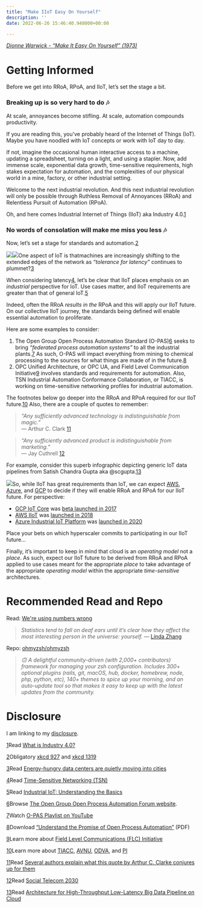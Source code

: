 ```yaml
---
title: "Make IIoT Easy On Yourself"
description: ''
date: 2022-06-26 15:46:40.948000+00:00

---
```


*[Dionne Warwick - “Make It Easy On Yourself” (1973)](https://www.youtube.com/watch?v=xk4fE6xIWPw)*


Getting Informed
================

Before we get into RRoA, RPoA, and IIoT, let’s set the stage a bit.

### Breaking up is so very hard to do 🎶

At scale, annoyances become stifling. At scale, automation compounds productivity.

If you are reading this, you’ve probably heard of the Internet of Things (IoT). Maybe you have noodled with IoT concepts or work with IoT day to day.

If not, imagine the occasional human interactive access to a machine, updating a spreadsheet, turning on a light, and using a stapler. Now, add immense scale, exponential data growth, time-sensitive requirements, high stakes expectation for automation, and the complexities of our physical world in a mine, factory, or other industrial setting.

Welcome to the next industrial revolution. And this next industrial revolution will only be possible through Ruthless Removal of Annoyances (RRoA) and Relentless Pursuit of Automation (RPoA).

Oh, and here comes Industrial Internet of Things (IIoT) aka Industry 4.0.[1](#footnote-1)

### No words of consolation will make me miss you less 🎶

Now, let’s set a stage for standards and automation.[2](#footnote-2)

[![](https://bucketeer-e05bbc84-baa3-437e-9518-adb32be77984.s3.amazonaws.com/public/images/f66f3ad6-b24d-43f5-8153-81af76a6c7a9_500x283.png)](https://xkcd.com/927/)[![](https://bucketeer-e05bbc84-baa3-437e-9518-adb32be77984.s3.amazonaws.com/public/images/7fdc3784-2ce0-4228-87ff-fa4a86649b01_404x408.png)](https://xkcd.com/1319/)One aspect of IoT is thatmachines are increasingly shifting to the extended edges of the network as *“tolerance for latency”* continues to plummet?[3](#footnote-3)

When considering latency[4](#footnote-4), let’s be clear that IIoT places emphasis on an *industrial* perspective for IoT. Use cases matter, and IIoT requirements are greater than that of general IoT.[5](#footnote-5) 

Indeed, often the RRoA *results in the* RPoA and this will apply our IIoT future. On our collective IIoT journey, the standards being defined will enable essential automation to proliferate.

Here are some examples to consider:

1. The Open Group Open Process Automation Standard (O-PAS)[6](#footnote-6) seeks to bring *“federated process automation systems”* to all the industrial plants.[7](#footnote-7) As such, O-PAS will impact everything from mining to chemical processing to the sources for what things are made of in the future.[8](#footnote-8)
2. OPC Unified Architecture, or OPC UA, and Field Level Communication Initiative[9](#footnote-9) involves standards and requirements for automation. Also, TSN Industrial Automation Conformance Collaboration, or TIACC, is working on time-sensitive networking profiles for industrial automation.

The footnotes below go deeper into the RRoA and RPoA required for our IIoT future.[10](#footnote-10) Also, there are a couple of quotes to remember:


> *“Any sufficiently advanced technology is indistinguishable from magic.”*   
> — Arthur C. Clark [11](#footnote-11)
> 
> 


> *“Any sufficiently advanced product is indistinguishable from marketing.”*  
> — Jay Cuthrell [12](#footnote-12)
> 
> 

For example, consider this superb infographic depicting generic IoT data pipelines from Satish Chandra Gupta aka @scgupta.[13](#footnote-13)

[![](https://bucketeer-e05bbc84-baa3-437e-9518-adb32be77984.s3.amazonaws.com/public/images/ab96dd88-ef88-4c60-909d-0f6bcb0f8033_1400x1960.jpeg)](https://towardsdatascience.com/scalable-efficient-big-data-analytics-machine-learning-pipeline-architecture-on-cloud-4d59efc092b5)So, while IIoT has great requirements than IoT, we can expect [AWS](https://aws.amazon.com/iot/), [Azure](https://azure.microsoft.com/en-us/solutions/#internet-of-things), and [GCP](https://cloud.google.com/solutions/iot) to decide if they will enable RRoA and RPoA for our IIoT future. For perspective:

* [GCP IoT Core](https://cloud.google.com/iot/docs?hl=en) was [beta launched in 2017](https://web.archive.org/web/20170518010139/https://cloud.google.com/iot-core/)
* [AWS IIoT](https://aws.amazon.com/iot/solutions/industrial-iot/) was [launched in 2018](https://web.archive.org/web/20181019021301/https://aws.amazon.com/iot/solutions/industrial-iot/)
* [Azure Industrial IoT Platform](https://azure.microsoft.com/en-us/solutions/industry/manufacturing/iot/) was [launched in 2020](https://docs.microsoft.com/en-us/azure/industrial-iot/industrial-iot-platform-versions#version-history)

Place your bets on which hyperscaler commits to participating in our IIoT future…

Finally, it’s important to keep in mind that cloud is an *operating model* not a *place*. As such, expect our IIoT future to be derived from RRoA and RPoA applied to use cases meant for the appropriate *place* to take advantage of the appropriate *operating model* within the appropriate *time-sensitive* architectures.

Recommended Read and Repo
=========================

Read: [We're using numbers wrong](https://productlessons.substack.com/p/were-using-numbers-wrong)


> *Statistics tend to fall on deaf ears until it’s clear how they affect the most interesting person in the universe: yourself. —* [Linda Zhang](https://www.productlessons.xyz/about) 
> 
> 

Repo: [ohmyzsh/ohmyzsh](https://github.com/ohmyzsh/ohmyzsh)


> *🙃 A delightful community-driven (with 2,000+ contributors) framework for managing your zsh configuration. Includes 300+ optional plugins (rails, git, macOS, hub, docker, homebrew, node, php, python, etc), 140+ themes to spice up your morning, and an auto-update tool so that makes it easy to keep up with the latest updates from the community.*


Disclosure
==========

I am linking to my [disclosure](https://jaycuthrell.com/disclosure/?utm_campaign=Fudge%20Sunday&utm_medium=email&utm_source=Revue%20newsletter).

[1](#footnote-anchor-1)Read [What is Industry 4.0?](https://www.epicor.com/en-us/blog/learn/what-is-industry-4-0/)

[2](#footnote-anchor-2)Obligatory [xkcd 927](https://xkcd.com/927/) and [xkcd 1319](https://xkcd.com/1319/)

[3](#footnote-anchor-3)Read [Energy-hungry data centers are quietly moving into cities](https://www.technologyreview.com/2022/06/22/1053889/city-server-farms-energy/)

[4](#footnote-anchor-4)Read [Time-Sensitive Networking (TSN)](https://www.spirent.com/blogs/how-to-achieve-ultra-low-latency-for-time-critical-streams-using-tsn)

[5](#footnote-anchor-5)Read [Industrial IoT: Understanding the Basics](https://www.iotforall.com/industrial-iot-understanding-the-basics)

[6](#footnote-anchor-6)Browse [The Open Group Open Process Automation Forum website](https://www.opengroup.org/forum/open-process-automation-forum).

[7](#footnote-anchor-7)Watch [O-PAS Playlist on YouTube](https://www.youtube.com/playlist?list=PL4uhUsJo0STmVzT_br7bLYOV8wlMVokKm)

[8](#footnote-anchor-8)Download [“Understand the Promise of Open Process Automation”](https://web-material3.yokogawa.com/2/32289/files/Yokogawa-understand-promise-open-process-automation.pdf) (PDF)

[9](#footnote-anchor-9)Learn more about [Field Level Communications (FLC) Initiative](https://opcfoundation.org/flc/)

[10](#footnote-anchor-10)Learn more about [TIACC](https://www.tiacc.net), [AVNU](https://avnu.org), [ODVA](https://www.odva.org), and [PI](https://www.profibus.com)

[11](#footnote-anchor-11)Read [Several authors explain what this quote by Arthur C. Clarke conjures up for them](https://lab.cccb.org/en/arthur-c-clarke-any-sufficiently-advanced-technology-is-indistinguishable-from-magic/)

[12](#footnote-anchor-12)Read [Social Telecom 2030](https://fudge.org/archive/social-telecom-2030/)

[13](#footnote-anchor-13)Read [Architecture for High-Throughput Low-Latency Big Data Pipeline on Cloud](https://towardsdatascience.com/scalable-efficient-big-data-analytics-machine-learning-pipeline-architecture-on-cloud-4d59efc092b5)

